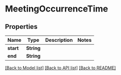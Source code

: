 # MeetingOccurrenceTime

## Properties

Name | Type | Description | Notes
------------ | ------------- | ------------- | -------------
**start** | **String** |  | 
**end** | **String** |  | 

[[Back to Model list]](../README.md#documentation-for-models) [[Back to API list]](../README.md#documentation-for-api-endpoints) [[Back to README]](../README.md)


